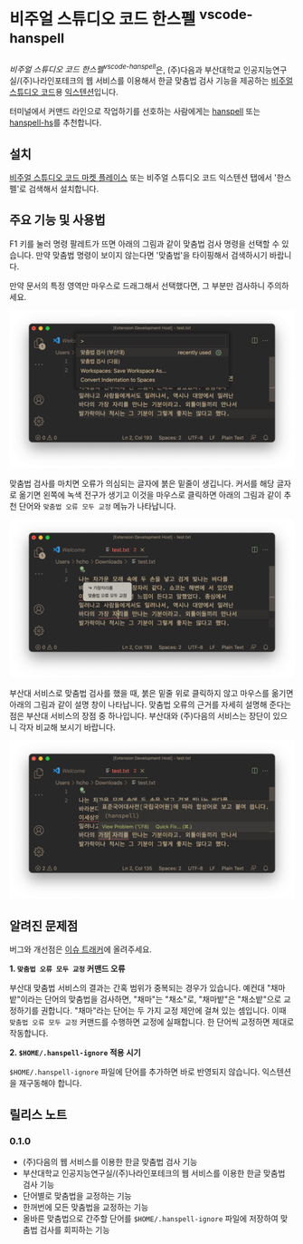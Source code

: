 # 비주얼 스튜디오 코드 한스펠 <sup>vscode-hanspell</sup>

<i>비주얼 스튜디오 코드 한스펠<sup>vscode-hanspell</sup></i>은, (주)다음과 부산대학교 인공지능연구실/(주)나라인포테크의 웹 서비스를 이용해서 한글 맞춤법 검사 기능을 제공하는 [비주얼 스튜디오 코드](https://code.visualstudio.com)용 [익스텐션](https://code.visualstudio.com/docs/editor/extension-marketplace)입니다.

터미널에서 커맨드 라인으로 작업하기를 선호하는 사람에게는 [hanspell](https://github.com/9beach/hanspell) 또는 [hanspell-hs](https://github.com/9beach/hanspell-hs)를 추천합니다.

## 설치

[비주얼 스튜디오 코드 마켓 플레이스](https://marketplace.visualstudio.com/items?itemName=9beach.vscode-hanspell) 또는 비주얼 스튜디오 코드 익스텐션 탭에서 '한스펠'로 검색해서 설치합니다.

## 주요 기능 및 사용법

F1 키를 눌러 명령 팔레트가 뜨면 아래의 그림과 같이 맞춤법 검사 명령을 선택할 수 있습니다. 만약 맞춤법 명령이 보이지 않는다면 '맞춤법'을 타이핑해서 검색하시기 바랍니다.

만약 문서의 특정 영역만 마우스로 드래그해서 선택했다면, 그 부분만 검사하니 주의하세요.

![commands](images/hanspell-commands.png)

맞춤법 검사를 마치면 오류가 의심되는 글자에 붉은 밑줄이 생깁니다. 커서를 해당 글자로 옮기면 왼쪽에 녹색 전구가 생기고 이것을 마우스로 클릭하면 아래의 그림과 같이 추천 단어와 `맞춤법 오류 모두 교정` 메뉴가 나타납니다.

![command actions](images/hanspell-command-actions.png)

부산대 서비스로 맞춤법 검사를 했을 때, 붉은 밑줄 위로 클릭하지 않고 마우스를 옮기면 아래의 그림과 같이 설명 창이 나타납니다. 맞춤법 오류의 근거를 자세히 설명해 준다는 점은 부산대 서비스의 장점 중 하나입니다. 부산대와 (주)다음의 서비스는 장단이 있으니 각자 비교해 보시기 바랍니다.

![message](images/hanspell-message.png)

## 알려진 문제점

버그와 개선점은 [이슈 트래커](https://github.com/9beach/vscode-hanspell/issues)에 올려주세요.

**1. `맞춤법 오류 모두 교정` 커맨드 오류**

부산대 맞춤법 서비스의 결과는 간혹 범위가 중복되는 경우가 있습니다. 예컨대 "채마밭"이라는 단어의 맞춤법을 검사하면, "채마"는 "채소"로, "채마밭"은 "채소밭"으로 교정하기를 권합니다. "채마"라는 단어는 두 가지 교정 제안에 걸쳐 있는 셈입니다. 이때 `맞춤법 오류 모두 교정` 커맨드를 수행하면 교정에 실패합니다. 한 단어씩 교정하면 제대로 작동합니다.

**2. `$HOME/.hanspell-ignore` 적용 시기**

`$HOME/.hanspell-ignore` 파일에 단어를 추가하면 바로 반영되지 않습니다. 익스텐션을 재구동해야 합니다.

## 릴리스 노트

### 0.1.0

* (주)다음의 웹 서비스를 이용한 한글 맞춤법 검사 기능
* 부산대학교 인공지능연구실/(주)나라인포테크의 웹 서비스를 이용한 한글 맞춤법 검사 기능
* 단어별로 맞춤법을 교정하는 기능
* 한꺼번에 모든 맞춤법을 교정하는 기능
* 올바른 맞춤법으로 간주할 단어를 `$HOME/.hanspell-ignore` 파일에 저장하여 맞춤법 검사를 회피하는 기능
